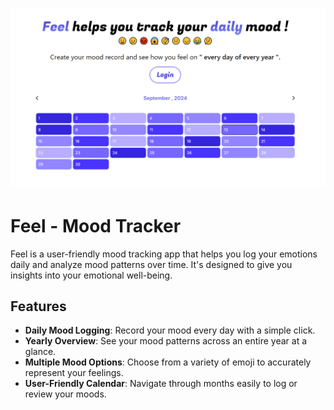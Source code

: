 # ![Feel - Mood Tracker](assets/first.PNG)

# Feel - Mood Tracker

Feel is a user-friendly mood tracking app that helps you log your emotions daily and analyze mood patterns over time. It's designed to give you insights into your emotional well-being.

## Features

- **Daily Mood Logging**: Record your mood every day with a simple click.
- **Yearly Overview**: See your mood patterns across an entire year at a glance.
- **Multiple Mood Options**: Choose from a variety of emoji to accurately represent your feelings.
- **User-Friendly Calendar**: Navigate through months easily to log or review your moods.

